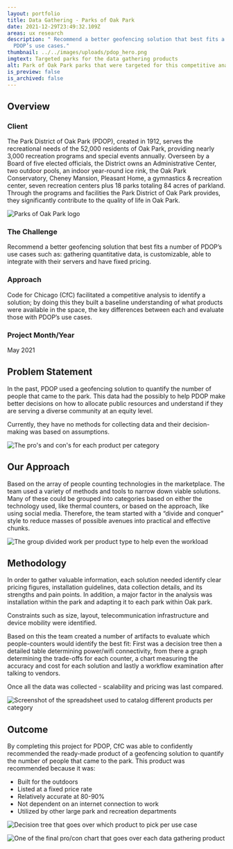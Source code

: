 ```yaml
---
layout: portfolio
title: Data Gathering - Parks of Oak Park
date: 2021-12-29T23:49:32.109Z
areas: ux research
description: " Recommend a better geofencing solution that best fits a number of
  PDOP’s use cases."
thumbnail: ../../images/uploads/pdop_hero.png
imgtext: Targeted parks for the data gathering products
alt: Park of Oak Park parks that were targeted for this competitive analysis
is_preview: false
is_archived: false
---
```

## Overview

### Client

The Park District of Oak Park (PDOP), created in 1912, serves the recreational needs of the 52,000 residents of Oak Park, providing nearly 3,000 recreation programs and special events annually. Overseen by a Board of five elected officials, the District owns an Administrative Center, two outdoor pools, an indoor year-round ice rink, the Oak Park Conservatory, Cheney Mansion, Pleasant Home, a gymnastics & recreation center, seven recreation centers plus 18 parks totaling 84 acres of parkland. Through the programs and facilities the Park District of Oak Park provides, they significantly contribute to the quality of life in Oak Park.

![Parks of Oak Park logo](/images/uploads/pdop-logo.png "Parks of Oak Park logo")

### The Challenge

Recommend a better geofencing solution that best fits a number of PDOP’s use cases such as: gathering quantitative data, is customizable, able to integrate with their servers and have fixed pricing.

### Approach

Code for Chicago (CfC) facilitated a competitive analysis to identify a solution; by doing this they built a baseline understanding of what products were available in the space, the key differences between each and evaluate those with PDOP’s use cases.

### Project Month/Year

May 2021

## Problem Statement

In the past, PDOP used a geofencing solution to quantify the number of people that came to the park. This data had the possibly to help PDOP make better decisions on how to allocate public resources and understand if they are serving a diverse community at an equity level.

Currently, they have no methods for collecting data and their decision-making was based on assumptions.

![The pro's and con's for each product per category](/images/uploads/copy-of-product-spectrum-comparison.png "The pro's and con's for each product per category")

## Our Approach

Based on the array of people counting technologies in the marketplace. The team used a variety of methods and tools to narrow down viable solutions. Many of these could be grouped into categories based on either the technology used, like thermal counters, or based on the approach, like using social media. Therefore, the team started with a “divide and conquer” style to reduce masses of possible avenues into practical and effective chunks.

![The group divided work per product type to help even the workload](/images/uploads/pdop-timeline-_-collaboration-divided-work.jpg "The group divided work per product type to help even the workload")

## Methodology

In order to gather valuable information, each solution needed identify clear pricing figures, installation guidelines, data collection details, and its strengths and pain points. In addition, a major factor in the analysis was installation within the park and adapting it to each park within Oak park.

Constraints such as size, layout, telecommunication infrastructure and device mobility were identified.

Based on this the team created a number of artifacts to evaluate which people-counters would identify the best fit: First was a decision tree then a detailed table determining power/wifi connectivity, from there a graph determining the trade-offs for each counter, a chart measuring the accuracy and cost for each solution and lastly a workflow examination after talking to vendors.

Once all the data was collected - scalability and pricing was last compared.

![Screenshot of the spreadsheet used to catalog different products per category](/images/uploads/spreadsheet.png "Screenshot of the spreadsheet used to catalog different products per category")

## Outcome

By completing this project for PDOP, CfC was able to confidently recommended the ready-made product of a geofencing solution to quantify the number of people that came to the park. This product was recommended because it was:

* Built for the outdoors
* Listed at a fixed price rate
* Relatively accurate at 80-90%
* Not dependent on an internet connection to work
* Utilized by other large park and recreation departments

![Decision tree that goes over which product to pick per use case](/images/uploads/copy-of-decision-tree.png "Decision tree that goes over which product to pick per use case")

![One of the final pro/con chart that goes over each data gathering product](/images/uploads/data-collection.png "One of the final pro/con chart that goes over each data gathering product")